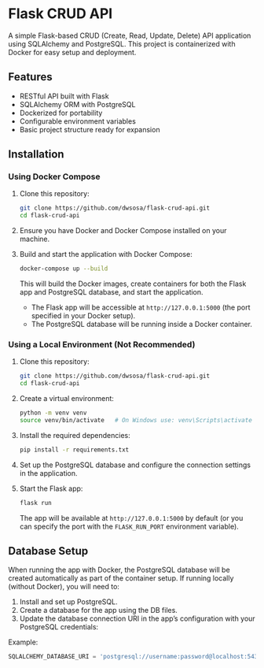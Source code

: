 # Flask CRUD API

A simple Flask-based CRUD (Create, Read, Update, Delete) API application using SQLAlchemy and PostgreSQL. This project is containerized with Docker for easy setup and deployment.

## Features

- RESTful API built with Flask
- SQLAlchemy ORM with PostgreSQL
- Dockerized for portability
- Configurable environment variables
- Basic project structure ready for expansion

## Installation

### Using Docker Compose
1. Clone this repository:
    ```bash
    git clone https://github.com/dwsosa/flask-crud-api.git
    cd flask-crud-api
    ```

2. Ensure you have Docker and Docker Compose installed on your machine.

3. Build and start the application with Docker Compose:
    ```bash
    docker-compose up --build
    ```

   This will build the Docker images, create containers for both the Flask app and PostgreSQL database, and start the application.

   - The Flask app will be accessible at `http://127.0.0.1:5000` (the port specified in your Docker setup).
   - The PostgreSQL database will be running inside a Docker container.

### Using a Local Environment (Not Recommended)
1. Clone this repository:
    ```bash
    git clone https://github.com/dwsosa/flask-crud-api.git
    cd flask-crud-api
    ```

2. Create a virtual environment:
    ```bash
    python -m venv venv
    source venv/bin/activate   # On Windows use: venv\Scripts\activate
    ```

3. Install the required dependencies:
    ```bash
    pip install -r requirements.txt
    ```

4. Set up the PostgreSQL database and configure the connection settings in the application.

5. Start the Flask app:
    ```bash
    flask run
    ```

   The app will be available at `http://127.0.0.1:5000` by default (or you can specify the port with the `FLASK_RUN_PORT` environment variable).

## Database Setup
When running the app with Docker, the PostgreSQL database will be created automatically as part of the container setup. If running locally (without Docker), you will need to:

1. Install and set up PostgreSQL.
2. Create a database for the app using the DB files.
3. Update the database connection URI in the app’s configuration with your PostgreSQL credentials:

Example:
```python
SQLALCHEMY_DATABASE_URI = 'postgresql://username:password@localhost:5432/database_name'
